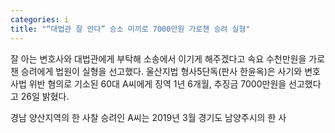 ```yaml
---
categories: i
title: "“대법관 잘 안다” 승소 미끼로 7000만원 가로챈 승려 실형"
---
```

  잘 아는 변호사와 대법관에게 부탁해 소송에서 이기게 해주겠다고 속요 수천만원을 가로챈 승려에게 법원이 실형을 선고했다.
울산지법 형사5단독(판사 한윤옥)은 사기와 변호사법 위반 혐의로 기소된 60대 A씨에게 징역 1년 6개월, 추징금 7000만원을 선고했다고 26일 밝혔다.
 
경남 양산지역의 한 사찰 승려인 A씨는 2019년 3월 경기도 남양주시의 한 사